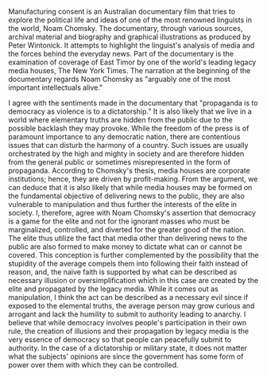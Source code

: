 Manufacturing consent is an Australian documentary film that tries to explore the political life and ideas of one of the most renowned linguists in the world, Noam Chomsky. The documentary, through various sources, archival material and biography and graphical illustrations as produced by Peter Wintonick. It attempts to highlight the linguist's analysis of media and the forces behind the everyday news. Part of the documentary is the examination of coverage of East Timor by one of the world's leading legacy media houses, The New York Times. The narration at the beginning of the documentary regards Noam Chomsky as "arguably one of the most important intellectuals alive."
</div>
I agree with the sentiments made in the documentary that "propaganda is to democracy as violence is to a dictatorship." It is also likely that we live in a world where elementary truths are hidden from the public due to the possible backlash they may provoke. While the freedom of the press is of paramount importance to any democratic nation, there are contentious issues that can disturb the harmony of a country. Such issues are usually orchestrated by the high and mighty in society and are therefore hidden from the general public or sometimes misrepresented in the form of propaganda. According to Chomsky's thesis, media houses are corporate institutions; hence, they are driven by profit-making. From the argument, we can deduce that it is also likely that while media houses may be formed on the fundamental objective of delivering news to the public, they are also vulnerable to manipulation and thus further the interests of the elite in society. I, therefore, agree with Noam Chomsky's assertion that democracy is a game for the elite and not for the ignorant masses who must be marginalized, controlled, and diverted for the greater good of the nation. 
</div>
The elite thus utilize the fact that media other than delivering news to the public are also formed to make money to dictate what can or cannot be covered. This conception is further complemented by the possibility that the stupidity of the average compels them into following their faith instead of reason, and, the naïve faith is supported by what can be described as necessary illusion or oversimplification which in this case are created by the elite and propagated by the legacy media. While it comes out as manipulation, I think the act can be described as a necessary evil since if exposed to the elemental truths, the average person may grow curious and arrogant and lack the humility to submit to authority leading to anarchy. I believe that while democracy involves people's participation in their own rule, the creation of illusions and their propagation by legacy media is the very essence of democracy so that people can peacefully submit to authority. In the case of a dictatorship or military state, it does not matter what the subjects' opinions are since the government has some form of power over them with which they can be controlled.  

